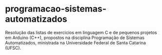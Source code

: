 # programacao-sistemas-automatizados

Resolução das listas de exercícios em linguagem C e de pequenos projetos em Arduino (C++), propostos na disciplina Programação de Sistemas Automatizados, ministrada na Universidade Federal de Santa Catarina (UFSC).
